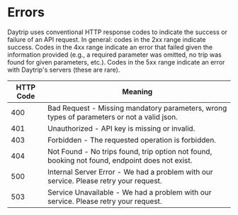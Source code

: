 # Errors

Daytrip uses conventional HTTP response codes to indicate the success or failure of an API request. In general: codes in the 2xx range indicate success. Codes in the 4xx range indicate an error that failed given the information provided (e.g., a required parameter was omitted, no trip was found for given parameters, etc.). Codes in the 5xx range indicate an error with Daytrip's servers (these are rare).

HTTP Code | Meaning
---------- | -------
400        | Bad Request - Missing mandatory parameters, wrong types of parameters or not a valid json.
401        | Unauthorized - API key is missing or invalid.
403        | Forbidden - The requested operation is forbidden.
404        | Not Found - No trips found, trip option not found, booking not found, endpoint does not exist.
500        | Internal Server Error - We had a problem with our service. Please retry your request.
503        | Service Unavailable - We had a problem with our service. Please retry your request.
